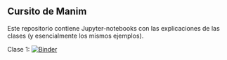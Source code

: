 ## Cursito de Manim

Este repositorio contiene Jupyter-notebooks con las explicaciones de las clases (y esencialmente los mismos ejemplos).

Clase 1: [![Binder](https://mybinder.org/badge_logo.svg)](https://mybinder.org/v2/gh/iojea/Manim-Jupyter-Tutorials/HEAD?labpath=clase1.ipynb)
